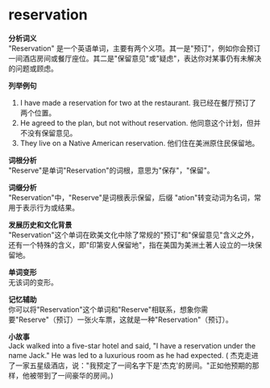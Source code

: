 # reservation

**分析词义**  
"Reservation" 是一个英语单词，主要有两个义项。其一是"预订"，例如你会预订一间酒店房间或餐厅座位。其二是"保留意见"或"疑虑"，表达你对某事仍有未解决的问题或顾虑。

  

**列举例句**

  

1.  I have made a reservation for two at the restaurant. 我已经在餐厅预订了两个位置。
2.  He agreed to the plan, but not without reservation. 他同意这个计划，但并不没有保留意见。
3.  They live on a Native American reservation. 他们住在美洲原住民保留地。

  

**词根分析**  
"Reserve"是单词"Reservation"的词根，意思为"保存"，"保留"。

  

**词缀分析**  
"Reservation"中，"Reserve"是词根表示保留，后缀 "ation"转变动词为名词，常用于表示行为或结果。

  

**发展历史和文化背景**  
"Reservation"这个单词在欧美文化中除了常规的"预订"和"保留意见"含义之外，还有一个特殊的含义，即"印第安人保留地"，指在美国为美洲土著人设立的一块保留地。

  

**单词变形**  
无该词的变形。

  

**记忆辅助**  
你可以将"Reservation"这个单词和"Reserve"相联系，想象你需要"Reserve"（预订）一张火车票，这就是一种"Reservation"（预订）。

  

**小故事**  
Jack walked into a five-star hotel and said, "I have a reservation under the name Jack." He was led to a luxurious room as he had expected. ( 杰克走进了一家五星级酒店，说："我预定了一间名字下是'杰克'的房间。"正如他预期的那样，他被带到了一间豪华的房间。)
